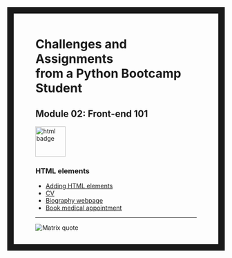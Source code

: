 <div style="border: 15px solid; border-image: url('https://cdn.osxdaily.com/wp-content/uploads/2017/12/classic-mac-os-tile-wallpapers-7.png') 30 round; padding: 3% 10%;">

# Challenges and Assignments<br>from a Python Bootcamp Student

## Module 02: Front-end 101

<img src="https://img.shields.io/badge/HTML5-E34F26?style=for-the-badge&logo=html5&logoColor=white" width="70" alt="html badge">

### HTML elements

- [Adding HTML elements](/m2-front-end-101/s1-html-elements/index.html)
- [CV](./m2-front-end-101/s1-html-elements/cv.html)
- [Biography webpage](./m2-front-end-101/s1-html-elements/leonardo-da-vinci.html)
- [Book medical appointment](/m2-front-end-101/s1-html-elements/clinica-valentine/form-reserva-hora-medica.html)

---

![Matrix quote](https://readme-typing-svg.demolab.com?font=VT323&pause=1000&color=36BA01&center=true&vCenter=true&random=false&width=435&lines=%22Never+send+a+human+to+do+a+machine's+job%22;%E2%80%93+Agent+Smith)
<div>